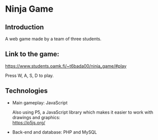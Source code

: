 # Ninja Game

## Introduction 
A web game made by a team of three students.

## Link to the game: 
https://www.students.oamk.fi/~t6bada00/ninja_game/#play

Press W, A, S, D to play.

## Technologies
* Main gameplay: JavaScript 

  Also using P5, a JavaScript library which makes it easier to work with drawings and graphics:  
  https://p5js.org/

* Back-end and database: PHP and MySQL
